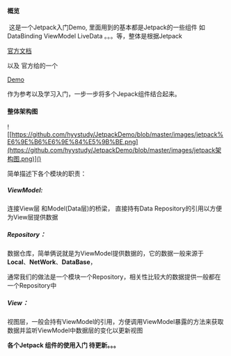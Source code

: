 #### 概览

​		这是一个Jetpack入门Demo, 里面用到的基本都是Jetpack的一些组件 如 DataBinding   ViewModel  LiveData  。。。等，整体是根据Jetpack

[官方文档](https://developer.android.com/jetpack)

以及 官方给的一个

[Demo](https://github.com/android/sunflower)

作为参考以及学习入门，一步一步将多个Jepack组件结合起来。

#### 整体架构图

![[https://github.com/hyystudy/JetpackDemo/blob/master/images/jetpack%E6%9E%B6%E6%9E%84%E5%9B%BE.png](https://github.com/hyystudy/JetpackDemo/blob/master/images/jetpack架构图.png)]()

简单描述下各个模块的职责：

##### ViewModel:

连接View层 和Model(Data层)的桥梁， 直接持有Data Repository的引用以方便为View层提供数据

##### Repository：

数据仓库，简单俩说就是为ViewModel提供数据的，它的数据一般来源于 **Local**、**NetWork**、**DataBase**，

通常我们的做法是一个模块一个Repository，相关性比较大的数据提供一般都在一个Repository中

##### View：

视图层，一般会持有ViewModel的引用，方便调用ViewModel暴露的方法来获取数据并监听ViewModel中数据层的变化以更新视图

**各个Jetpack 组件的使用入门 待更新。。。**
